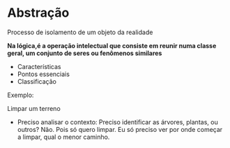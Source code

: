 # Abstração #

Processo de isolamento de um objeto da realidade

**Na lógica,é a operação intelectual que consiste em reunir numa classe geral, um conjunto de seres ou fenômenos  similares**

- Características
- Pontos essenciais
- Classificação

Exemplo:

Limpar um terreno
- Preciso analisar o contexto: Preciso identificar as árvores, plantas, ou outros? Não. Pois só quero limpar. Eu só preciso ver por onde começar a limpar, qual o menor caminho.  

